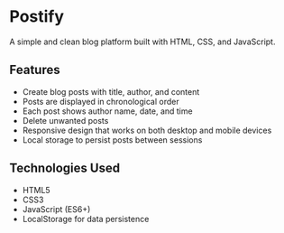 # Postify

A simple and clean blog platform built with HTML, CSS, and JavaScript.

## Features

- Create blog posts with title, author, and content
- Posts are displayed in chronological order
- Each post shows author name, date, and time
- Delete unwanted posts
- Responsive design that works on both desktop and mobile devices
- Local storage to persist posts between sessions

## Technologies Used

- HTML5
- CSS3
- JavaScript (ES6+)
- LocalStorage for data persistence